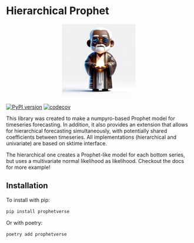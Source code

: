 # Hierarchical Prophet
<p align="center">
<img src="docs/static/logo.webp" width="200">

</p>

[![PyPI version](https://badge.fury.io/py/prophetverse.svg)](https://badge.fury.io/py/prophetverse)
[![codecov](https://codecov.io/gh/felipeangelimvieira/prophetverse/graph/badge.svg?token=O37PGJI3ZX)](https://codecov.io/gh/felipeangelimvieira/prophetverse)


This library was created to make a numpyro-based Prophet model for timeseries forecasting. In addition, it also provides an extension that allows for hierarchical forecasting simultaneously, with potentially shared coefficients between timeseries. All implementations (hierarchical and univariate) are based on sktime interface.

The hierarchical one creates a Prophet-like model for each bottom series, but uses a multivariate normal likelihood as likelihood. Checkout the docs for more example!


## Installation

To install with pip:

```bash
pip install prophetverse
```

Or with poetry:

```bash
poetry add prophetverse
```

